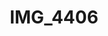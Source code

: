 ---
pid: '145'
layout: photos
title: IMG_4406
filename: IMG_4406.jpg
caption: dollhouse furnishings
permalink: "/photos/145.html"
---